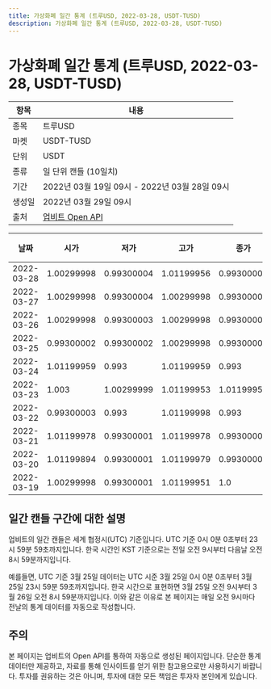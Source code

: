 ```yaml
---
title: 가상화폐 일간 통계 (트루USD, 2022-03-28, USDT-TUSD)
description: 가상화폐 일간 통계 (트루USD, 2022-03-28, USDT-TUSD)
---
```


가상화폐 일간 통계 (트루USD, 2022-03-28, USDT-TUSD)
===

|항목|내용|
|--|--|
|종목|트루USD|
|마켓|USDT-TUSD|
|단위|USDT|
|종류|일 단위 캔들 (10일치)|
|기간|2022년 03월 19일 09시 - 2022년 03월 28일 09시|
|생성일|2022년 03월 29일 09시|
|출처|[업비트 Open API](https://docs.upbit.com)|


|날짜|시가|저가|고가|종가|비고|
|--|--|--|--|--|--|
|2022-03-28|1.00299998|0.99300004|1.01199956|0.99300005|    |
|2022-03-27|1.00299998|0.99300004|1.00299998|0.99300004|    |
|2022-03-26|1.00299998|0.99300003|1.00299998|0.99300003|    |
|2022-03-25|0.99300002|0.99300002|1.00299998|0.99300002|    |
|2022-03-24|1.01199959|0.993|1.01199959|0.993|    |
|2022-03-23|1.003|1.00299999|1.01199953|1.01199953|    |
|2022-03-22|0.99300003|0.993|1.01199998|0.993|    |
|2022-03-21|1.01199978|0.99300001|1.01199978|0.99300003|    |
|2022-03-20|1.01199894|0.99300001|1.01199979|0.99300001|    |
|2022-03-19|1.00299998|0.99300001|1.01199951|1.0|    |


일간 캔들 구간에 대한 설명
---


업비트의 일간 캔들은 세계 협정시(UTC) 기준입니다. 
UTC 기준 0시 0분 0초부터 23시 59분 59초까지입니다. 
한국 시간인 KST 기준으로는 전일 오전 9시부터 다음날 오전 8시 59분까지입니다. 


예를들면, UTC 기준 3월 25일 데이터는 UTC 시준 3월 25일 0시 0분 0초부터 3월 25일 23시 59분 59초까지입니다. 
한국 시간으로 표현하면 3월 25일 오전 9시부터 3월 26일 오전 8시 59분까지입니다. 
이와 같은 이유로 본 페이지는 매일 오전 9시마다 전날의 통계 데이터를 자동으로 작성합니다. 


주의
---


본 페이지는 업비트의 Open API를 통하여 자동으로 생성된 페이지입니다. 
단순한 통계 데이터만 제공하고, 자료를 통해 인사이트를 얻기 위한 참고용으로만 사용하시기 바랍니다. 
투자를 권유하는 것은 아니며, 투자에 대한 모든 책임은 투자자 본인에게 있습니다. 
